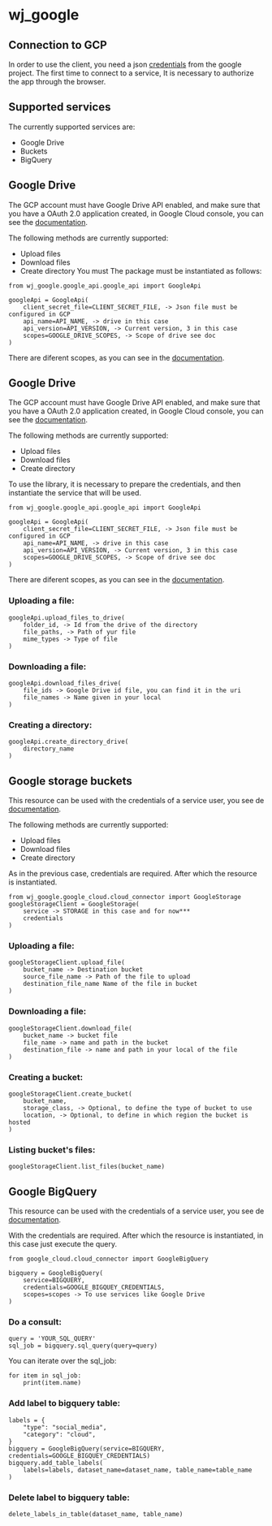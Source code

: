 # wj_google
## Connection to GCP
In order to use the client, you need a json [credentials](https://cloud.google.com/docs/authentication/application-default-credentials?hl=es-419) from the google project. The first time to connect to a service, It is necessary to authorize the app through the browser.

## Supported services

The currently supported services are:
- Google Drive
- Buckets
- BigQuery

## Google Drive
The GCP account must have Google Drive API enabled, and make sure that you have a OAuth 2.0 application created, in Google Cloud console, you can see the [documentation](https://developers.google.com/drive/api/guides/about-sdk?hl=es-419).

The following methods are currently supported:
- Upload files
- Download files
- Create directory
You must The package must be instantiated as follows:
```
from wj_google.google_api.google_api import GoogleApi

googleApi = GoogleApi(
    client_secret_file=CLIENT_SECRET_FILE, -> Json file must be configured in GCP
    api_name=API_NAME, -> drive in this case
    api_version=API_VERSION, -> Current version, 3 in this case
    scopes=GOOGLE_DRIVE_SCOPES, -> Scope of drive see doc
)
```
There are diferent scopes, as you can see in the [documentation](https://developers.google.com/drive/api/guides/api-specific-auth?hl=es-419).

## Google Drive
The GCP account must have Google Drive API enabled, and make sure that you have a OAuth 2.0 application created, in Google Cloud console, you can see the [documentation](https://developers.google.com/drive/api/guides/about-sdk?hl=es-419).

The following methods are currently supported:
- Upload files
- Download files
- Create directory

To use the library, it is necessary to prepare the credentials, and then instantiate the service that will be used.
```
from wj_google.google_api.google_api import GoogleApi

googleApi = GoogleApi(
    client_secret_file=CLIENT_SECRET_FILE, -> Json file must be configured in GCP
    api_name=API_NAME, -> drive in this case
    api_version=API_VERSION, -> Current version, 3 in this case
    scopes=GOOGLE_DRIVE_SCOPES, -> Scope of drive see doc
)
```
There are diferent scopes, as you can see in the [documentation](https://developers.google.com/drive/api/guides/api-specific-auth?hl=es-419).

### Uploading a file:
```
googleApi.upload_files_to_drive(
    folder_id, -> Id from the drive of the directory 
    file_paths, -> Path of yur file
    mime_types -> Type of file
)
```
### Downloading a file:
```
googleApi.download_files_drive(
    file_ids -> Google Drive id file, you can find it in the uri
    file_names -> Name given in your local
)
```
### Creating a directory:
```
googleApi.create_directory_drive(
    directory_name
)
```

## Google storage buckets

This resource can be used with the credentials of a service user, you see de [documentation](https://cloud.google.com/iam/docs/manage-access-service-accounts?hl=es).

The following methods are currently supported:
- Upload files
- Download files
- Create directory

As in the previous case, credentials are required. After which the resource is instantiated.
```
from wj_google.google_cloud.cloud_connector import GoogleStorage
googleStorageClient = GoogleStorage(
    service -> STORAGE in this case and for now***
    credentials
)
```
### Uploading a file:
```
googleStorageClient.upload_file(
    bucket_name -> Destination bucket 
    source_file_name -> Path of the file to upload
    destination_file_name Name of the file in bucket
)
```
### Downloading a file:
```
googleStorageClient.download_file(
    bucket_name -> bucket file
    file_name -> name and path in the bucket
    destination_file -> name and path in your local of the file
)
```
### Creating a bucket:
```
googleStorageClient.create_bucket(
    bucket_name,
    storage_class, -> Optional, to define the type of bucket to use
    location, -> Optional, to define in which region the bucket is hosted 
)
```
### Listing bucket's files:
```
googleStorageClient.list_files(bucket_name)
```

## Google BigQuery
This resource can be used with the credentials of a service user, you see de [documentation](https://cloud.google.com/python/docs/reference/bigquery/latest).


With the credentials are required. After which the resource is instantiated, in this case just execute the query.
```
from google_cloud.cloud_connector import GoogleBigQuery

bigquery = GoogleBigQuery(
    service=BIGQUERY,
    credentials=GOOGLE_BIGQUEY_CREDENTIALS,
    scopes=scopes -> To use services like Google Drive
)

```
### Do a consult:

```
query = 'YOUR_SQL_QUERY'
sql_job = bigquery.sql_query(query=query)
```

You can iterate over the sql_job:
```
for item in sql_job:
    print(item.name)
```

### Add label to bigquery table:

```
labels = {
    "type": "social_media",
    "category": "cloud",
}
bigquery = GoogleBigQuery(service=BIGQUERY, credentials=GOOGLE_BIGQUEY_CREDENTIALS)
bigquery.add_table_labels(
    labels=labels, dataset_name=dataset_name, table_name=table_name
)

```
### Delete label to bigquery table:
```
delete_labels_in_table(dataset_name, table_name)
```
